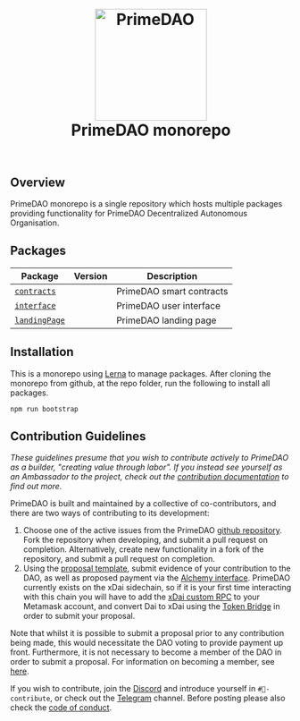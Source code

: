 <h1 align="center">
<br>

 <img src="https://i.ibb.co/SwxJNhJ/2020-11-24-17-49-46.jpg" alt="PrimeDAO" width="200">
  <br>
  PrimeDAO monorepo
  <br>
  <br>
</h1>

## Overview

PrimeDAO monorepo is a single repository which hosts multiple packages  providing functionality for PrimeDAO Decentralized Autonomous Organisation.

## Packages

| Package                                                                                | Version | Description                                                                                                   |
| -------------------------------------------------------------------------------------- | ------- | ------------------------------------------------------------------------------------------------------------- |
| [`contracts`](/packages/contracts)                           |         | PrimeDAO smart contracts                                                                           |
| [`interface`](/packages/interface) |         | PrimeDAO user interface                                     |
| [`landingPage`](/packages/landingPage)                                                 |         | PrimeDAO landing page                                             |


## Installation
This is a monorepo using [Lerna](https://github.com/lerna/lerna) to manage packages.  After cloning the monorepo from github, at the repo folder, run the following to install all packages.

```
npm run bootstrap
```

## Contribution Guidelines

*These guidelines presume that you wish to contribute actively to PrimeDAO as a builder, "creating value through labor". If you instead see yourself as an Ambassador to the project, check out the [contribution documentation](https://docs.primedao.io/primedao/call-for-contributors/create-your-first-proposal) to find out more.*

PrimeDAO is built and maintained by a collective of co-contributors, and there are two ways of contributing to its development:

1. Choose one of the active issues from the PrimeDAO [github repository](https://github.com/PrimeDAO/monorepo/issues). Fork the repository when developing, and submit a pull request on completion. Alternatively, create new functionality in a fork of the repository, and submit a pull request on completion.
2. Using the [proposal template](https://docs.google.com/document/d/1HpemX04E4k7BZwmZyYfnbH6d2K3KhV2YnKWpZShQctY/edit?usp=sharing), submit evidence of your contribution to the DAO, as well as proposed payment via the [Alchemy interface](https://xdai.alchemy.do/dao/0xe3a89ed4956c4f7173418e4dec2a77a5f60807de/plugin/0x09d67b005de1d43ccb79a70a3f21a2f4ba8e1824bd3366b0078ff94d20e6c825). PrimeDAO currently exists on the xDai sidechain, so if it is your first time interacting with this chain you will have to add the [xDai custom RPC](https://www.xdaichain.com/for-users/wallets/metamask/metamask-setup) to your Metamask account, and convert Dai to xDai using the [Token Bridge](https://www.xdaichain.com/for-users/converting-xdai-via-bridge) in order to submit your proposal.

Note that whilst it is possible to submit a proposal prior to any contribution being made, this would necessitate the DAO voting to provide payment up front. Furthermore, it is not necessary to become a member of the DAO in order to submit a proposal. For information on becoming a member, see [here](https://docs.primedao.io/primedao/call-for-contributors/submit-your-first-proposal).

If you wish to contribute, join the [Discord](https://discord.com/invite/x8v59pG) and introduce yourself in `#🤝-contribute`, or check out the [Telegram](https://t.me/primedao) channel. Before posting please also check the [code of conduct](https://docs.primedao.io/primedao/code-of-conduct).
